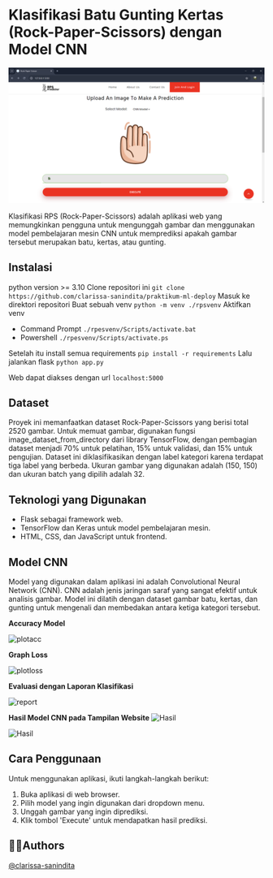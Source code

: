 # Klasifikasi Batu Gunting Kertas (Rock-Paper-Scissors) dengan Model CNN

![Tampilan Web](images/deploy1.png)

Klasifikasi RPS (Rock-Paper-Scissors) adalah aplikasi web yang memungkinkan pengguna untuk mengunggah gambar dan menggunakan model pembelajaran mesin CNN untuk memprediksi apakah gambar tersebut merupakan batu, kertas, atau gunting.

## Instalasi
python version >= 3.10
Clone repositori ini
```git clone https://github.com/clarissa-sanindita/praktikum-ml-deploy```
Masuk ke direktori repositori
Buat sebuah venv
```python -m venv ./rpsvenv```
Aktifkan venv
- Command Prompt
```./rpesvenv/Scripts/activate.bat```
- Powershell
```./rpesvenv/Scripts/activate.ps```

Setelah itu install semua requirements
```pip install -r requirements```
Lalu jalankan flask
```python app.py```

Web dapat diakses dengan url ```localhost:5000```

## Dataset

Proyek ini memanfaatkan dataset Rock-Paper-Scissors yang berisi total 2520 gambar. Untuk memuat gambar, digunakan fungsi image_dataset_from_directory dari library TensorFlow, dengan pembagian dataset menjadi 70% untuk pelatihan, 15% untuk validasi, dan 15% untuk pengujian. Dataset ini diklasifikasikan dengan label kategori karena terdapat tiga label yang berbeda. Ukuran gambar yang digunakan adalah (150, 150) dan ukuran batch yang dipilih adalah 32.


## Teknologi yang Digunakan

- Flask sebagai framework web.
- TensorFlow dan Keras untuk model pembelajaran mesin.
- HTML, CSS, dan JavaScript untuk frontend.


## Model CNN

Model yang digunakan dalam aplikasi ini adalah Convolutional Neural Network (CNN). CNN adalah jenis jaringan saraf yang sangat efektif untuk analisis gambar. Model ini dilatih dengan dataset gambar batu, kertas, dan gunting untuk mengenali dan membedakan antara ketiga kategori tersebut.

**Accuracy Model**

![plotacc](https://github.com/clarissa-sanindita/praktikum-ml-deploy/assets/71714506/7671dd79-b79c-441b-a139-50f24d79b169)

**Graph Loss**

![plotloss](https://github.com/clarissa-sanindita/praktikum-ml-deploy/assets/71714506/1e32db8a-7440-4b77-8f1f-0c1a6e256733)

**Evaluasi dengan Laporan Klasifikasi**

![report](https://github.com/clarissa-sanindita/praktikum-ml-deploy/assets/71714506/d5dd8b71-2d69-4199-845a-e4858643ec77)

**Hasil Model CNN pada Tampilan Website**
![Hasil](images/deploy2.png)

![Hasil](images/deploy3.png)

## Cara Penggunaan

Untuk menggunakan aplikasi, ikuti langkah-langkah berikut:

1. Buka aplikasi di web browser.
2. Pilih model yang ingin digunakan dari dropdown menu.
3. Unggah gambar yang ingin diprediksi.
4. Klik tombol 'Execute' untuk mendapatkan hasil prediksi.

## 👩‍💻Authors
[@clarissa-sanindita](https://www.github.com/clarissa-sanindita)
